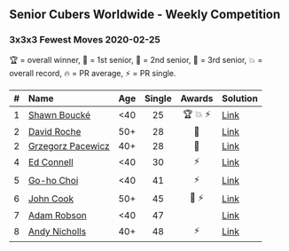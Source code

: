 ## Senior Cubers Worldwide - Weekly Competition
### 3x3x3 Fewest Moves 2020-02-25

🏆 = overall winner, 🥇 = 1st senior, 🥈 = 2nd senior, 🥉 = 3rd senior, 💥 = overall record, 🔥 = PR average, ⚡ = PR single.

| # | Name | Age | Single | Awards | Solution |
| :--: | :-- | :--: | :--: | :--: | :-- |
| 1 | [<span style="white-space: nowrap">Shawn Boucké</span>](../../persons/shawn_boucke/333fm.md) | <40 | 25 | 🏆 💥 ⚡ | [Link](https://www.facebook.com/events/215751886207638/permalink/215957959520364/) |
| 2 | [<span style="white-space: nowrap">David Roche</span>](../../persons/david_roche/333fm.md) | 50+ | 28 | 🥇 | [Link](https://www.facebook.com/events/215751886207638/permalink/217139489402211/) |
| 2 | [<span style="white-space: nowrap">Grzegorz Pacewicz</span>](../../persons/grzegorz_pacewicz/333fm.md) | 40+ | 28 | 🥇 | [Link](https://www.facebook.com/events/215751886207638/permalink/216177539498406/) |
| 4 | [<span style="white-space: nowrap">Ed Connell</span>](../../persons/ed_connell/333fm.md) | <40 | 30 | ⚡ | [Link](https://www.facebook.com/events/215751886207638/permalink/216366502812843/) |
| 5 | [<span style="white-space: nowrap">Go-ho Choi</span>](../../persons/go_ho_choi/333fm.md) | <40 | 41 | ⚡ | [Link](https://www.facebook.com/events/215751886207638/permalink/216681586114668/) |
| 6 | [<span style="white-space: nowrap">John Cook</span>](../../persons/john_cook/333fm.md) | 50+ | 45 | 🥉 ⚡ | [Link](https://www.facebook.com/events/215751886207638/permalink/217422122707281/) |
| 7 | [<span style="white-space: nowrap">Adam Robson</span>](../../persons/adam_robson/333fm.md) | <40 | 47 |  | [Link](https://www.facebook.com/events/215751886207638/permalink/218167222632771/) |
| 8 | [<span style="white-space: nowrap">Andy Nicholls</span>](../../persons/andy_nicholls/333fm.md) | 40+ | 48 | ⚡ | [Link](https://www.facebook.com/events/215751886207638/permalink/216411276141699/) |

<!-- Global site tag (gtag.js) - Google Analytics -->
<script async src="https://www.googletagmanager.com/gtag/js?id=UA-86348435-3"></script>
<script>window.dataLayer = window.dataLayer || []; function gtag() {dataLayer.push(arguments);} gtag('js', new Date()); gtag('config', 'UA-86348435-3');</script>
